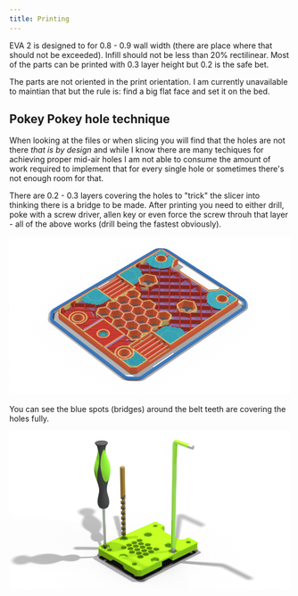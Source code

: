 ```yaml
---
title: Printing
---
```


EVA 2 is designed to for 0.8 - 0.9 wall width (there are place where that should not be exceeded). Infill should not be less than 20% rectilinear. Most of the parts can be printed with 0.3 layer height but 0.2 is the safe bet.

The parts are not oriented in the print orientation. I am currently unavailable to maintian that but the rule is: find a big flat face and set it on the bed.

## Pokey Pokey hole technique

When looking at the files or when slicing you will find that the holes are not there *that is by design* and while I know there are many techiques for achieving proper mid-air holes I am not able to consume the amount of work required to implement that for every single hole or sometimes there's not enough room for that.

There are 0.2 - 0.3 layers covering the holes to "trick" the slicer into thinking there is a bridge to be made. After printing you need to either drill, poke with a screw driver, allen key or even force the screw throuh that layer - all of the above works (drill being the fastest obviously).

![](../assets/slice.png)

You can see the blue spots (bridges) around the belt teeth are covering the holes fully.


![](../assets/holes.png)
